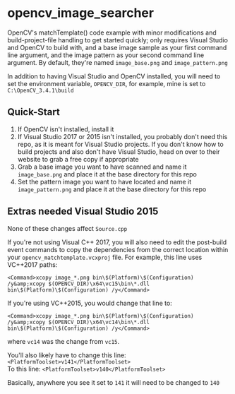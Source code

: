 # opencv_image_searcher  

OpenCV's matchTemplate() code example with minor modifications and build-project-file handling to get started quickly; only requires Visual Studio and OpenCV to build with, and a base image sample as your first command line argument, and the image pattern as your second command line argument. By default, they're named `image_base.png` and `image_pattern.png`

In addition to having Visual Studio and OpenCV installed, you will need to set the environment variable, `OPENCV_DIR`, for example, mine is set to `C:\OpenCV_3.4.1\build` 

## Quick-Start  
1. If OpenCV isn't installed, install it  
2. If Visual Studio 2017 or 2015 isn't installed, you probably don't need this repo, as it is meant for Visual Studio projects. If you don't know how to build projects and also don't have Visual Studio, head on over to their website to grab a free copy if appropriate  
3. Grab a base image you want to have scanned and name it `image_base.png` and place it at the base directory for this repo  
4. Set the pattern image you want to have located and name it `image_pattern.png` and place it at the base directory for this repo  

## Extras needed Visual Studio 2015  
 
None of these changes affect `Source.cpp`  

If you're not using Visual C++ 2017, you will also need to edit the post-build event commands to copy the dependencies from the correct location within your `opencv_matchtemplate.vcxproj` file. For example, this line uses VC++2017 paths: 

`<Command>xcopy image_*.png bin\$(Platform)\$(Configuration) /y&amp;xcopy $(OPENCV_DIR)\x64\vc15\bin\*.dll bin\$(Platform)\$(Configuration) /y</Command>` 

If you're using VC++2015, you would change that line to: 

`<Command>xcopy image_*.png bin\$(Platform)\$(Configuration) /y&amp;xcopy $(OPENCV_DIR)\x64\vc14\bin\*.dll bin\$(Platform)\$(Configuration) /y</Command>` 

where `vc14` was the change from `vc15`.

You'll also likely have to change this line: `<PlatformToolset>v141</PlatformToolset>`  
To this line: `<PlatformToolset>v140</PlatformToolset>`

Basically, anywhere you see it set to `141` it will need to be changed to `140`  
